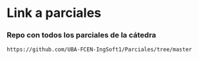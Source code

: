 # Link a parciales

### Repo con todos los parciales de la cátedra

```
https://github.com/UBA-FCEN-IngSoft1/Parciales/tree/master
```